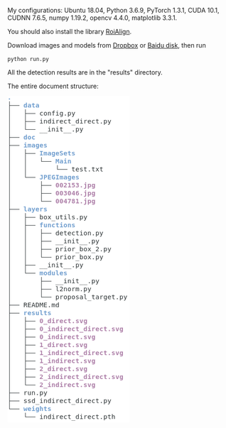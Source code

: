 My configurations: Ubuntu 18.04, Python 3.6.9, PyTorch 1.3.1, CUDA 10.1, CUDNN 7.6.5, numpy 1.19.2, opencv 4.4.0, matplotlib 3.3.1.

You should also install the library [RoiAlign](https://github.com/longcw/RoIAlign.pytorch).

Download images and models from [Dropbox](https://www.dropbox.com/s/e7sjnxl47jlbfsy/LPD-demo.zip?dl=0) or [Baidu disk](https://pan.baidu.com/s/1AOlMqWmzeO6Xk6enqLDTdw), then run

```
python run.py
```
All the detection results are in the "results" directory.

The entire document structure:

![structure](doc/tree.png)
